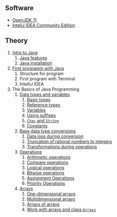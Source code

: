 ## Software
- [OpenJDK 11](https://openjdk.java.net/).
- [InteliJ IDEA Community Edition](https://www.jetbrains.com).

## Theory

1. [Intro to Java](Intro-to-Java)
    1. [Java features](Intro-to-Java#Особенности-java)
    2. [Java installation](Intro-to-Java#Установка-java)
2. [First programm with Java](First-program-with-Java)
    1. Structure for program
    2. First program with Terminal
    3. IntelliJ IDEA
3. The Basics of Java Programming
    1. [Data types and variables](Data-types-and-variables)
        1. [Basic types](Data-types-and-variables#Базовые-типы)
        2. [Reference types](Data-types-and-variables#Ссылочные-типы)
        3. [Variables](Data-types-and-variables#Переменные)
        4. [Using suffixes](Data-types-and-variables#Использование-суффиксов)
        5. [`Char` and `String`](Data-types-and-variables#Символы-и-строки)
        6. [Constants](Data-types-and-variables#Константы)
    1. [Base data type conversions](Base-data-type-conversions)
        1. [Data loss during conversion](Base-data-type-conversions#Потеря-данных-при-преобразовании)
        2. [Truncation of rational numbers to integers](Base-data-type-conversions#Усечение-рациональных-чисел-до-целых)
        3. [Transformations during operations](Base-data-type-conversions#Преобразования-при-операциях)
    1. [Operations](https://github.com/rakavets/javase/wiki/Operations)
        1. [Arithmetic operations](Operations#Арифметические-операции)
        2. [Compare operations](Operations#Операции-сравнения)
        3. [Logical operations](Operations#Логические-операции)
        4. [Bitwise operations](Operations#Побитовые-операции)
        5. [Assignment Operations](Operations#Операции-присваивания)
        6. [Priority Operations](Operations#Приоритет-операций)
    1. [Arrays](Arrays)
        1. [One-dimensional arrays](Arrays#Одномерные-массивы)
        2. [Multidimensional arrays](Arrays#Многомерные-массивы)
        3. [Arrays of arrays](Arrays#Массив-массивов)
        4. [Work with arrays and class `Arrays`](Arrays#Работа-с-массивами-и-класс-arrays)
 